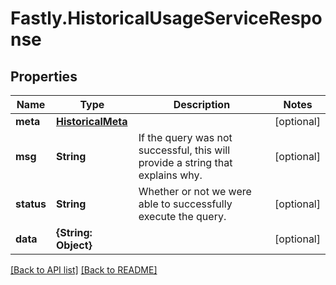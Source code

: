 # Fastly.HistoricalUsageServiceResponse

## Properties

Name | Type | Description | Notes
------------ | ------------- | ------------- | -------------
**meta** | [**HistoricalMeta**](HistoricalMeta.md) |  | [optional] 
**msg** | **String** | If the query was not successful, this will provide a string that explains why. | [optional] 
**status** | **String** | Whether or not we were able to successfully execute the query. | [optional] 
**data** | **{String: Object}** |  | [optional] 



[[Back to API list]](../../README.md#endpoints) [[Back to README]](../../README.md)
